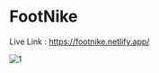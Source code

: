 # FootNike


Live Link : https://footnike.netlify.app/


![1](https://github.com/codewithnadeem14502/FootNike/assets/105824474/82696e6f-4f3c-4fa4-9b69-075189346eda)
